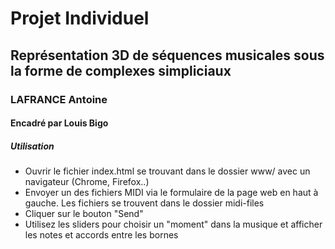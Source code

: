 # Projet Individuel
## Représentation 3D de séquences musicales sous la forme de complexes simpliciaux
### LAFRANCE Antoine
#### Encadré par Louis Bigo

##### Utilisation

- Ouvrir le fichier index.html se trouvant dans le dossier www/ avec un navigateur (Chrome, Firefox..)
- Envoyer un des fichiers MIDI via le formulaire de la page web en haut à gauche. Les fichiers se trouvent dans le dossier midi-files
- Cliquer sur le bouton "Send"
- Utilisez les sliders pour choisir un "moment" dans la musique et afficher les notes et accords entre les bornes